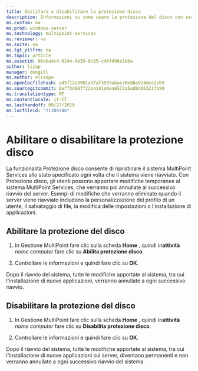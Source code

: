 ```yaml
---
title: Abilitare o disabilitare la protezione disco
description: Informazioni su come usare la protezione del disco con servizi MultiPoint
ms.custom: na
ms.prod: windows-server
ms.technology: multipoint-services
ms.reviewer: na
ms.suite: na
ms.tgt_pltfrm: na
ms.topic: article
ms.assetid: 00aba4c4-0244-4b39-8c85-c46fd96e1d6a
author: lizap
manager: dongill
ms.author: elizapo
ms.openlocfilehash: ad5f12a3901a3faf3559abae76e0ba924dce2eb9
ms.sourcegitcommit: 6aff3d88ff22ea141a6ea6572a5ad8dd6321f199
ms.translationtype: MT
ms.contentlocale: it-IT
ms.lasthandoff: 09/27/2019
ms.locfileid: "71389746"
---
```

# <a name="enable-or-disable-disk-protection"></a>Abilitare o disabilitare la protezione disco
La funzionalità Protezione disco consente di ripristinare il sistema MultiPoint Services allo stato specificato ogni volta che il sistema viene riavviato. Con Protezione disco, gli utenti possono apportare modifiche temporanee al sistema MultiPoint Services, che verranno poi annullate al successivo riavvio del server. Esempi di modifiche che verranno eliminate quando il server viene riavviato includono la personalizzazione del profilo di un utente, il salvataggio di file, la modifica delle impostazioni o l'installazione di applicazioni.  
  
## <a name="enable-disk-protection"></a>Abilitare la protezione del disco  
  
1.  In Gestione MultiPoint fare clic sulla scheda **Home** , quindi in**attività** *nome computer* fare clic su **Abilita protezione disco**.  
  
2.  Controllare le informazioni e quindi fare clic su **OK**.  
  
Dopo il riavvio del sistema, tutte le modifiche apportate al sistema, tra cui l'installazione di nuove applicazioni, verranno annullate a ogni successivo riavvio.  
  
## <a name="disable-disk-protection"></a>Disabilitare la protezione del disco  
  
1.  In Gestione MultiPoint fare clic sulla scheda **Home** , quindi in**attività** *nome computer* fare clic su **Disabilita protezione disco**.  
  
2.  Controllare le informazioni e quindi fare clic su **OK**.  
  
Dopo il riavvio del sistema, tutte le modifiche apportate al sistema, tra cui l'installazione di nuove applicazioni sul server, diventano permanenti e non verranno annullate a ogni successivo riavvio del sistema.  
  
